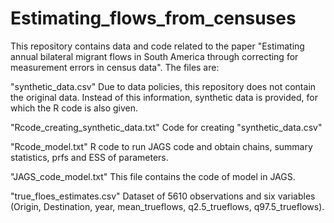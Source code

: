 # Estimating_flows_from_censuses
This repository contains data and code related to the paper "Estimating annual bilateral migrant flows in South America through correcting for measurement errors in census data". The files are:

"synthetic_data.csv"
Due to data policies, this repository does not contain the original data. Instead of this information, synthetic data is provided, for which the R code is also given.

"Rcode_creating_synthetic_data.txt"
Code for creating "synthetic_data.csv"

"Rcode_model.txt"
R code to run JAGS code and obtain chains, summary statistics, prfs and ESS of parameters.

"JAGS_code_model.txt"
This file contains the code of model in JAGS.

"true_floes_estimates.csv"
Dataset of 5610 observations and six variables (Origin, Destination, year, mean_trueflows, q2.5_trueflows, q97.5_trueflows).


